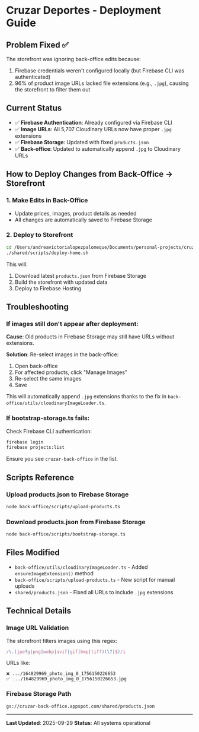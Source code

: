 # Cruzar Deportes - Deployment Guide

## Problem Fixed ✅

The storefront was ignoring back-office edits because:
1. Firebase credentials weren't configured locally (but Firebase CLI was authenticated)
2. 96% of product image URLs lacked file extensions (e.g., `.jpg`), causing the storefront to filter them out

## Current Status

- ✅ **Firebase Authentication**: Already configured via Firebase CLI
- ✅ **Image URLs**: All 5,707 Cloudinary URLs now have proper `.jpg` extensions
- ✅ **Firebase Storage**: Updated with fixed `products.json`
- ✅ **Back-office**: Updated to automatically append `.jpg` to Cloudinary URLs

## How to Deploy Changes from Back-Office → Storefront

### 1. Make Edits in Back-Office
- Update prices, images, product details as needed
- All changes are automatically saved to Firebase Storage

### 2. Deploy to Storefront

```bash
cd /Users/andreavictorialopezpalomeque/Documents/personal-projects/cruzar-deportes
./shared/scripts/deploy-home.sh
```

This will:
1. Download latest `products.json` from Firebase Storage
2. Build the storefront with updated data
3. Deploy to Firebase Hosting

## Troubleshooting

### If images still don't appear after deployment:

**Cause**: Old products in Firebase Storage may still have URLs without extensions.

**Solution**: Re-select images in the back-office:
1. Open back-office
2. For affected products, click "Manage Images"
3. Re-select the same images
4. Save

This will automatically append `.jpg` extensions thanks to the fix in `back-office/utils/cloudinaryImageLoader.ts`.

### If bootstrap-storage.ts fails:

Check Firebase CLI authentication:
```bash
firebase login
firebase projects:list
```

Ensure you see `cruzar-back-office` in the list.

## Scripts Reference

### Upload products.json to Firebase Storage
```bash
node back-office/scripts/upload-products.ts
```

### Download products.json from Firebase Storage
```bash
node back-office/scripts/bootstrap-storage.ts
```

## Files Modified

- `back-office/utils/cloudinaryImageLoader.ts` - Added `ensureImageExtension()` method
- `back-office/scripts/upload-products.ts` - New script for manual uploads
- `shared/products.json` - Fixed all URLs to include `.jpg` extensions

## Technical Details

### Image URL Validation
The storefront filters images using this regex:
```javascript
/\.(jpe?g|png|webp|avif|gif|bmp|tiff)(\?|$)/i
```

URLs like:
```
❌ .../164829969_photo_img_0_1756150226653
✅ .../164829969_photo_img_0_1756150226653.jpg
```

### Firebase Storage Path
```
gs://cruzar-back-office.appspot.com/shared/products.json
```

---

**Last Updated**: 2025-09-29
**Status**: All systems operational